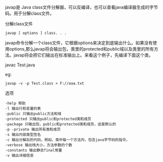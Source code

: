 ﻿﻿﻿javap是 Java class文件分解器，可以反编译，也可以查看java编译器生成的字节码。用于分解class文件。

分解class文件

```
javap [ options ] class. . .
```

javap命令分解一个class文件，它根据options来决定到底输出什么。如果没有使用options,那么javap将会输出包，类里的protected和public域以及类里的所有方法。javap将会把它们输出在标准输出上。来看这个例子，先编译下面这个类。

javac Test.java

eg:

```
javap -v -p Test.class > F://aaa.txt
```

选项

```
-help 帮助
-l 输出行和变量的表
-public 只输出public方法和域
-protected 只输出public和protected类和成员
-package 只输出包，public和protected类和成员，这是默认的
-p -private 输出所有类和成员
-s 输出内部类型签名
-c 输出分解后的代码，例如，类中每一个方法内，包含java字节码的指令，
-verbose 输出栈大小，方法参数的个数
-constants 输出静态final常量
-v 输出详细信息
```
